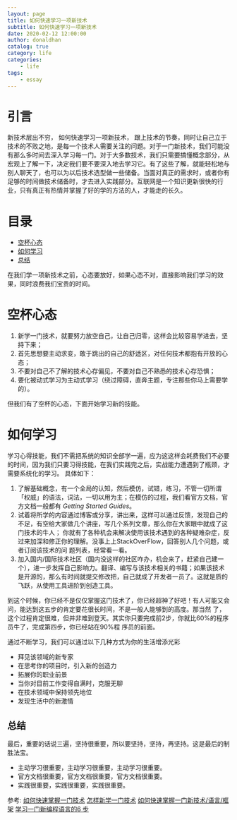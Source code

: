 ```yaml
---
layout: page
title: 如何快速学习一项新技术
subtitle: 如何快速学习一项新技术
date: 2020-02-12 12:00:00
author: donaldhan
catalog: true
category: life
categories:
    - life
tags:
    - essay
---
```


# 引言
新技术层出不穷， 如何快速学习一项新技术， 跟上技术的节奏，同时让自己立于技术的不败之地，是每一个技术人需要关注的问题。对于一门新技术，我们可能没有那么多时间去深入学习每一门。对于大多数技术，我们只需要搞懂概念部分，从宏观上了解一下，决定我们要不要深入地去学习它。有了这些了解，就能轻松地与别人聊天了，也可以为以后技术选型做一些储备。当面对真正的需求时，或者你有足够的时间做技术储备时，才去进入实践部分。互联网是一个知识更新很快的行业，只有真正有热情并掌握了好的学的方法的人，才能走的长久。

# 目录
* [空杯心态](#空杯心态)
* [如何学习](#如何学习)
* [总结](#总结)

在我们学一项新技术之前，心态要放好，如果心态不对，直接影响我们学习的效果，同时浪费我们宝贵的时间。
# 空杯心态

1. 新学一门技术，就要努力放空自己，让自己归零，这样会比较容易学进去，坚持下来；
2. 首先思想要主动求变，敢于跳出的自己的舒适区，对任何技术都抱有开放的心态；
3. 不要对自己不了解的技术心存偏见，不要对自己不熟悉的技术心存恐惧；
4. 要化被动式学习为主动式学习（绕过障碍，直奔主题，专注那些你马上需要学的）。

但我们有了空杯的心态，下面开始学习新的技能。

# 如何学习
学习心得技能，我们不需把系统的知识全部学一遍，应为这这样会耗费我们不必要的时间，因为我们只要习得技能，在我们实践完之后，实战能力遭遇到了瓶颈，才需要系统化的学习。
具体如下：

1. 了解基础概念，有一个全局的认知，然后模仿，试错，练习，不管一切所谓「权威」的语法，词法，一切以用为主；在模仿的过程，我们看官方文档，官方文档一般都有 *Getting Started Guides*。
2. 试着将所学的内容通过博客或分享，讲出来，这样可以通过反馈，发现自己的不足，有空给大家做几个讲座，写几个系列文章，那么你在大家眼中就成了这门技术的牛人；
你就有了各种机会来解决使用该技术遇到的各种疑难杂症，反过来加深和修正你的理解。没事上上StackOverFlow，回答别人几个问题，或者订阅该技术的问 题列表，经常看一看。
3. 加入国内/国际技术社区（国内没这样的社区咋办，机会来了，赶紧自己建一个），进一步发挥自己影响力。翻译、编写与该技术相关的书籍；如果该技术是开源的，那么有时间就提交修改把，自己就成了开发者一员了。这就是质的飞跃，从使用工具进阶到创造工具。

到这个时候，你已经不是仅仅掌握这门技术了，你已经超神了好吧！有人可能又会问，能达到这五步的肯定要花很长时间，不是一般人能够到的高度。那当然 了，这个过程肯定很难，但并非难到登天。其实你只要完成前2步，你就比60%的程序员牛了，完成第四步，你已经站在90%程 序员的前面。



通过不断学习，我们可以通过以下几种方式为你的生活增添光彩

* 拜见该领域的新专家
* 在思考你的项目时，引入新的创造力
* 拓展你的职业前景
* 当你对目前工作变得自满时，克服无聊
* 在技术领域中保持领先地位
* 发现生活中的新激情

## 总结

最后，重要的话说三遍，坚持很重要，所以要坚持，坚持，再坚持。这是最后的制胜法宝。

* 主动学习很重要，主动学习很重要，主动学习很重要。
* 官方文档很重要，官方文档很重要，官方文档很重要。
* 实践很重要，实践很重要，实践很重要。


参考:
[如何快速掌握一门技术][]
[怎样新学一门技术][]
[如何快速掌握一门新技术/语言/框架][]
[学习一门新编程语言的6 步][]

[怎样新学一门技术]:https://www.kancloud.cn/foruok/ramble_programmer/85791    "怎样新学一门技术"
[如何快速掌握一门技术]:https://zhuanlan.zhihu.com/p/19854703    "如何快速掌握一门技术"
[如何快速掌握一门新技术/语言/框架]:https://www.cnblogs.com/huang0925/p/4735689.html    "如何快速掌握一门新技术/语言/框架"

[学习一门新编程语言的6 步]:https://www.infoq.cn/article/OX2kyNvpp4dmhFSoLy90    "学习一门新编程语言的 6 步"

